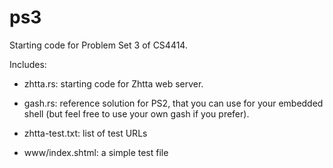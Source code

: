 ps3
===

Starting code for Problem Set 3 of CS4414.  

Includes:

- zhtta.rs: starting code for Zhtta web server.

- gash.rs: reference solution for PS2, that you can use for your
  embedded shell (but feel free to use your own gash if you prefer).

- zhtta-test.txt: list of test URLs

- www/index.shtml: a simple test file


